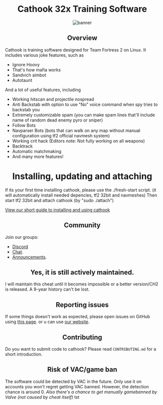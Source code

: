 <div align="center">

# Cathook 32x Training Software

</div>

<div align="center">
    <img src="https://i.ibb.co/FHM2JXY/cathook.png" alt="banner">
</div>

<div align="center">

## Overview

</div>


Cathook is training software designed for Team Fortress 2 on Linux. It includes various joke features, such as

* Ignore Hoovy
* That's how mafia works
* Sandvich aimbot
* Autotaunt

And a lot of useful features, including

* Working hitscan and projectile nospread
* Anti Backstab with option to use "No" voice command when spy tries to backstab you
* Extremely customizable spam (you can make spam lines that'll include name of random dead enemy pyro or sniper)
* Follow Bots
* Navparser Bots (bots that can walk on any map without manual configuration using tf2 official navmesh system)
* Working crit hack (Editors note: Not fully working on all weapons)
* Backtrack
* Automatic matchmaking
* And many more features!

<div align="center">

# Installing, updating and attaching

</div>

If its your first time installing cathook, please use the ./fresh-start script.
(it will automatically install needed depencies, tf2 32bit and navmeshes)
Then start tf2 32bit and attach cathook (by "sudo ./attach")

[View our short guide to installing and using cathook](https://cathook.org/docs) 

<div align="center">

## Community

</div>
Join our groups:

- [Discord](https://discord.gg/FnPer9Nk5E)
- [Chat](https://t.me/cathookcom).
- [Announcements](https://t.me/cathookmel).
<div align="center">

## Yes, it is still actively maintained.

</div>

I will maintain this cheat until it becomes impossible or a better version/CH2 is released.
A 9-year history can't be lost.

<div align="center">

## Reporting issues

</div>

If some things doesn't work as expected, please open issues on GitHub using [this page](https://github.com/MistakesMultiplied/cathook/issues).
or u can use [our website](https://cathook.org/support).

<div align="center">

## Contributing

</div>

Do you want to submit code to cathook? Please read `CONTRIBUTING.md` for a short introduction.

<div align="center">

## Risk of VAC/game ban

</div>

The software could be detected by VAC in the future. Only use it on accounts you won't regret getting VAC banned. However, the detection chance is around 0.
*Also there's a chance to get manually gamebanned by Valve (not caused by cheat itself)*
tst
